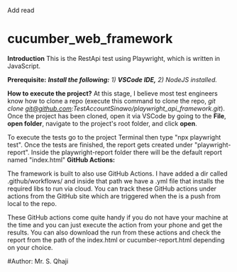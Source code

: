 Add read
# cucumber_web_framework
**Introduction**
This is the RestApi test using Playwright, which is written in JavaScript.

**Prerequisite:**
**_Install the following:_**
_1) __VSCode IDE,__ 
_2) _NodeJS installed.___

**How to execute the project?**
At this stage, I believe most test engineers know how to clone a repo (execute this command to clone the repo, _git clone git@github.com:TestAccountSinawo/playwright_api_framework.git_). Once the project has been cloned, open it via VSCode by going to the **File**,  **open folder**, navigate to the project's root folder, and click **open**.

To execute the tests go to the project Terminal then type "npx playwright test". Once the tests are finished, the report gets created under "playwright-report". Inside the playwright-report folder there will be the default report named "index.html"
**GitHub Actions:**

The framework is built to also use GitHub Actions. I have added  a dir called .github/workflows/ and inside that path we have a .yml file that installs the required libs to run via cloud. You can track these GitHub actions under actions from the GitHub site which are triggered when the is a push from local to the repo.

These GitHub actions come quite handy if you do not have your machine at the time and you can just execute the action from your phone and get the results. You can also download the run from these actions and check the report from the path of the index.html or cucumber-report.html depending on your choice.

#Author: Mr. S. Qhaji